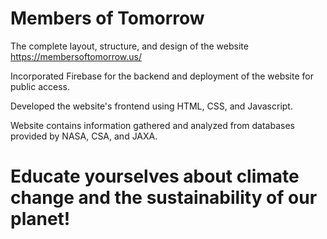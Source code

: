 # Members of Tomorrow

The complete layout, structure, and design of the website https://membersoftomorrow.us/

Incorporated Firebase for the backend and deployment of the website for public access.

Developed the website's frontend using HTML, CSS, and Javascript.

Website contains information gathered and analyzed from databases provided by NASA, CSA, and JAXA.

# Educate yourselves about climate change and the sustainability of our planet!
